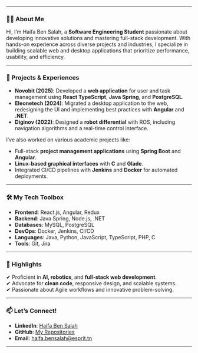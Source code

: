 
---

### 👩‍💻 About Me  
Hi, I’m Haifa Ben Salah, a **Software Engineering Student** passionate about developing innovative solutions and mastering full-stack development. With hands-on experience across diverse projects and industries, I specialize in building scalable web and desktop applications that prioritize performance, usability, and efficiency.

---

### 🚀 Projects & Experiences  
- **Novobit (2025)**: Developed a **web application** for user and task management using **React TypeScript**, **Java Spring**, and **PostgreSQL**.  
- **Eleonetech (2024)**: Migrated a desktop application to the web, redesigning the UI and implementing best practices with **Angular** and **.NET**.  
- **Diginov (2022)**: Designed a **robot differential** with ROS, including navigation algorithms and a real-time control interface.

I’ve also worked on various academic projects like:  
- Full-stack **project management applications** using **Spring Boot** and **Angular**.  
- **Linux-based graphical interfaces** with **C** and **Glade**.  
- Integrated CI/CD pipelines with **Jenkins** and **Docker** for automated deployments.

---

### 🛠️ My Tech Toolbox  
- **Frontend**: React.js, Angular, Redux  
- **Backend**: Java Spring, Node.js, .NET  
- **Databases**: MySQL, PostgreSQL  
- **DevOps**: Docker, Jenkins, CI/CD  
- **Languages**: Java, Python, JavaScript, TypeScript, PHP, C  
- **Tools**: Git, Jira  

---

### 🌟 Highlights  
✔ Proficient in **AI, robotics**, and **full-stack web development**.  
✔ Advocate for **clean code**, responsive design, and scalable systems.  
✔ Passionate about Agile workflows and innovative problem-solving.

---

### 📫 Let’s Connect!  
- **LinkedIn**: [Haifa Ben Salah](https://www.linkedin.com/in/bensalah-haifa-5b911b1b1/)  
- **GitHub**: [My Repositories](https://github.com/haifa2262)  
- **Email**: haifa.bensalah@esprit.tn  

---

